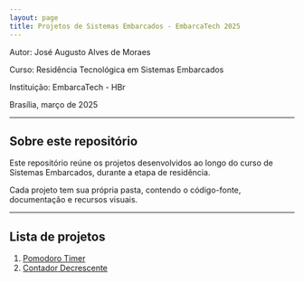 ```yaml
---
layout: page
title: Projetos de Sistemas Embarcados - EmbarcaTech 2025
---
```


Autor: José Augusto Alves de Moraes

Curso: Residência Tecnológica em Sistemas Embarcados

Instituição: EmbarcaTech - HBr

Brasília, março de 2025

---

## Sobre este repositório

Este repositório reúne os projetos desenvolvidos ao longo do curso de Sistemas Embarcados, durante a etapa de residência.  

Cada projeto tem sua própria pasta, contendo o código-fonte, documentação e recursos visuais.

---

## Lista de projetos

1. [Pomodoro Timer](./projetos/pomodoro_timer/pomodoro.md)
2. [Contador Decrescente](./projetos/contador_decrescente/contador_decrescente.md)